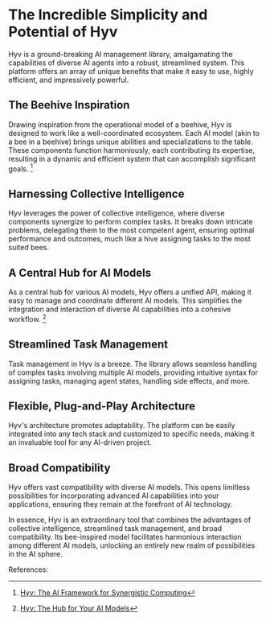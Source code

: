 # The Incredible Simplicity and Potential of Hyv

Hyv is a ground-breaking AI management library, amalgamating the capabilities of diverse AI agents
into a robust, streamlined system. This platform offers an array of unique benefits that make it
easy to use, highly efficient, and impressively powerful.

## The Beehive Inspiration

Drawing inspiration from the operational model of a beehive, Hyv is designed to work like a
well-coordinated ecosystem. Each AI model (akin to a bee in a beehive) brings unique abilities and
specializations to the table. These components function harmoniously, each contributing its
expertise, resulting in a dynamic and efficient system that can accomplish significant goals. [^1]

## Harnessing Collective Intelligence

Hyv leverages the power of collective intelligence, where diverse components synergize to perform
complex tasks. It breaks down intricate problems, delegating them to the most competent agent,
ensuring optimal performance and outcomes, much like a hive assigning tasks to the most suited bees.

## A Central Hub for AI Models

As a central hub for various AI models, Hyv offers a unified API, making it easy to manage and
coordinate different AI models. This simplifies the integration and interaction of diverse AI
capabilities into a cohesive workflow. [^2]

## Streamlined Task Management

Task management in Hyv is a breeze. The library allows seamless handling of complex tasks involving
multiple AI models, providing intuitive syntax for assigning tasks, managing agent states, handling
side effects, and more.

## Flexible, Plug-and-Play Architecture

Hyv's architecture promotes adaptability. The platform can be easily integrated into any tech stack
and customized to specific needs, making it an invaluable tool for any AI-driven project.

## Broad Compatibility

Hyv offers vast compatibility with diverse AI models. This opens limitless possibilities for
incorporating advanced AI capabilities into your applications, ensuring they remain at the forefront
of AI technology.

In essence, Hyv is an extraordinary tool that combines the advantages of collective intelligence,
streamlined task management, and broad compatibility. Its bee-inspired model facilitates harmonious
interaction among different AI models, unlocking an entirely new realm of possibilities in the AI
sphere.

References:

[^1]:
    [Hyv: The AI Framework for Synergistic Computing](https://github.com/failfa-st/hyv/docs/20_WHAT_DOES_HYV_MEAN_WHAT_IS_HYV.md)

[^2]: [Hyv: The Hub for Your AI Models](https://github.com/failfa-st/hyv/README.md)
